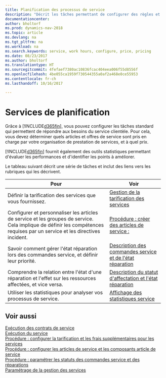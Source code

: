 ```yaml
---
title: Planification des processus de service
description: "Décrit les tâches permettant de configurer des règles et des valeurs pour définir vos stratégies de services et vos processus de vente."
documentationcenter: 
author: bholtorf
ms.prod: dynamics-nav-2018
ms.topic: article
ms.devlang: na
ms.tgt_pltfrm: na
ms.workload: na
ms.search.keywords: service, work hours, configure, price, pricing
ms.date: 08/23/2017
ms.author: bholtorf
ms.translationtype: HT
ms.sourcegitcommit: 4fefaef7380ac10836fcac404eea006f55d8556f
ms.openlocfilehash: 4be055ca1959f730544355a0af2a468e0ce55953
ms.contentlocale: fr-ch
ms.lasthandoff: 10/16/2017

---
```

# <a name="planning-services"></a>Services de planification
Grâce à [!INCLUDE[d365fin](includes/d365fin_md.md)], vous pouvez configurer les tâches standard qui permettent de répondre aux besoins du service clientèle. Pour cela, vous devez déterminer quels articles et offres de service sont pris en charge par votre organisation de prestation de services, et à quel prix.   

[!INCLUDE[d365fin](includes/d365fin_md.md)] fournit également des outils statistiques permettant d'évaluer les performances et d'identifier les points à améliorer.
  
Le tableau suivant décrit une série de tâches et inclut des liens vers les rubriques qui les décrivent.   
  
|**Pour**|**Voir**|  
|------------|-------------|  
|Définir la tarification des services que vous fournissez.|[Gestion de la tarification des services](service-service-price-management.md)|
|Configurer et personnaliser les articles de service et les groupes de service. Cela implique de définir les compétences requises par un service et les directives incident.| [Procédure : créer des articles de service :](service-how-to-create-service-items.md)|  
|Savoir comment gérer l'état réparation lors des commandes service, et définir leur priorité.|[Description des commandes service et de l'état réparation](service-service-order-status-and-repair-status.md)|  
|Comprendre la relation entre l'état d'une réparation et l'effet sur les ressources affectées, et vice versa.|[Description du statut d'affectation et l'état réparation](service-allocation-status-and-repair-status.md)|  
|Utiliser les statistiques pour analyser vos processus de service. | [Affichage des statistiques service](service-service-statistics.md) |

## <a name="see-also"></a>Voir aussi
[Exécution des contrats de service](service-fulfill-service-contracts.md)  
[Exécution du service](service-deliver-service.md)  
[Procédure : configurer la tarification et les frais supplémentaires pour les services](service-how-setup-service-costs-pricing.md)  
[Procédure : configurer les articles de service et les composants article de service](service-how-setup-service-items.md)  
[Procédure : paramétrer les statuts des commandes service et des réparations](service-order-repair-status.md)  
[Paramétrage de la gestion des services](service-setup-service.md)  

